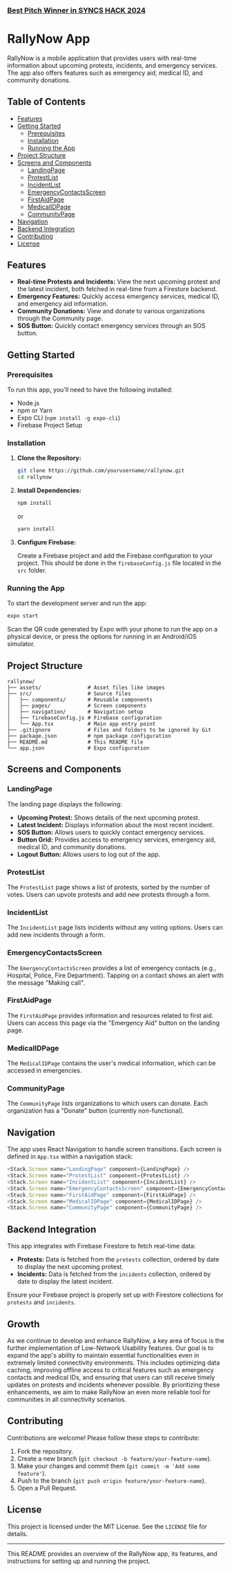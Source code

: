 ### [Best Pitch Winner in SYNCS HACK 2024](https://devpost.com/software/rallynow)

# RallyNow App

RallyNow is a mobile application that provides users with real-time information about upcoming protests, incidents, and emergency services. The app also offers features such as emergency aid, medical ID, and community donations.

## Table of Contents

- [Features](#features)
- [Getting Started](#getting-started)
  - [Prerequisites](#prerequisites)
  - [Installation](#installation)
  - [Running the App](#running-the-app)
- [Project Structure](#project-structure)
- [Screens and Components](#screens-and-components)
  - [LandingPage](#landingpage)
  - [ProtestList](#protestlist)
  - [IncidentList](#incidentlist)
  - [EmergencyContactsScreen](#emergencycontactsscreen)
  - [FirstAidPage](#firstaidpage)
  - [MedicalIDPage](#medicalidpage)
  - [CommunityPage](#communitypage)
- [Navigation](#navigation)
- [Backend Integration](#backend-integration)
- [Contributing](#contributing)
- [License](#license)

## Features

- **Real-time Protests and Incidents:** View the next upcoming protest and the latest incident, both fetched in real-time from a Firestore backend.
- **Emergency Features:** Quickly access emergency services, medical ID, and emergency aid information.
- **Community Donations:** View and donate to various organizations through the Community page.
- **SOS Button:** Quickly contact emergency services through an SOS button.

## Getting Started

### Prerequisites

To run this app, you'll need to have the following installed:

- Node.js
- npm or Yarn
- Expo CLI (`npm install -g expo-cli`)
- Firebase Project Setup

### Installation

1. **Clone the Repository:**

   ```bash
   git clone https://github.com/yourusername/rallynow.git
   cd rallynow
   ```

2. **Install Dependencies:**

   ```bash
   npm install
   ```

   or

   ```bash
   yarn install
   ```

3. **Configure Firebase:**

   Create a Firebase project and add the Firebase configuration to your project. This should be done in the `firebaseConfig.js` file located in the `src` folder.

### Running the App

To start the development server and run the app:

```bash
expo start
```

Scan the QR code generated by Expo with your phone to run the app on a physical device, or press the options for running in an Android/iOS simulator.

## Project Structure

```plaintext
rallynow/
├── assets/               # Asset files like images
├── src/                  # Source files
│   ├── components/       # Reusable components
│   ├── pages/            # Screen components
│   ├── navigation/       # Navigation setup
│   ├── firebaseConfig.js # Firebase configuration
│   └── App.tsx           # Main app entry point
├── .gitignore            # Files and folders to be ignored by Git
├── package.json          # npm package configuration
├── README.md             # This README file
└── app.json              # Expo configuration
```

## Screens and Components

### LandingPage

The landing page displays the following:

- **Upcoming Protest:** Shows details of the next upcoming protest.
- **Latest Incident:** Displays information about the most recent incident.
- **SOS Button:** Allows users to quickly contact emergency services.
- **Button Grid:** Provides access to emergency services, emergency aid, medical ID, and community donations.
- **Logout Button:** Allows users to log out of the app.

### ProtestList

The `ProtestList` page shows a list of protests, sorted by the number of votes. Users can upvote protests and add new protests through a form.

### IncidentList

The `IncidentList` page lists incidents without any voting options. Users can add new incidents through a form.

### EmergencyContactsScreen

The `EmergencyContactsScreen` provides a list of emergency contacts (e.g., Hospital, Police, Fire Department). Tapping on a contact shows an alert with the message "Making call".

### FirstAidPage

The `FirstAidPage` provides information and resources related to first aid. Users can access this page via the "Emergency Aid" button on the landing page.

### MedicalIDPage

The `MedicalIDPage` contains the user's medical information, which can be accessed in emergencies.

### CommunityPage

The `CommunityPage` lists organizations to which users can donate. Each organization has a "Donate" button (currently non-functional).

## Navigation

The app uses React Navigation to handle screen transitions. Each screen is defined in `App.tsx` within a navigation stack:

```javascript
<Stack.Screen name="LandingPage" component={LandingPage} />
<Stack.Screen name="ProtestList" component={ProtestList} />
<Stack.Screen name="IncidentList" component={IncidentList} />
<Stack.Screen name="EmergencyContactsScreen" component={EmergencyContactsScreen} />
<Stack.Screen name="FirstAidPage" component={FirstAidPage} />
<Stack.Screen name="MedicalIDPage" component={MedicalIDPage} />
<Stack.Screen name="CommunityPage" component={CommunityPage} />
```

## Backend Integration

This app integrates with Firebase Firestore to fetch real-time data:

- **Protests:** Data is fetched from the `protests` collection, ordered by date to display the next upcoming protest.
- **Incidents:** Data is fetched from the `incidents` collection, ordered by date to display the latest incident.

Ensure your Firebase project is properly set up with Firestore collections for `protests` and `incidents`.

## Growth

As we continue to develop and enhance RallyNow, a key area of focus is the further implementation of Low-Network Usability features. Our goal is to expand the app's ability to maintain essential functionalities even in extremely limited connectivity environments. This includes optimizing data caching, improving offline access to critical features such as emergency contacts and medical IDs, and ensuring that users can still receive timely updates on protests and incidents whenever possible. By prioritizing these enhancements, we aim to make RallyNow an even more reliable tool for communities in all connectivity scenarios.

## Contributing

Contributions are welcome! Please follow these steps to contribute:

1. Fork the repository.
2. Create a new branch (`git checkout -b feature/your-feature-name`).
3. Make your changes and commit them (`git commit -m 'Add some feature'`).
4. Push to the branch (`git push origin feature/your-feature-name`).
5. Open a Pull Request.

## License

This project is licensed under the MIT License. See the `LICENSE` file for details.

---

This README provides an overview of the RallyNow app, its features, and instructions for setting up and running the project.
